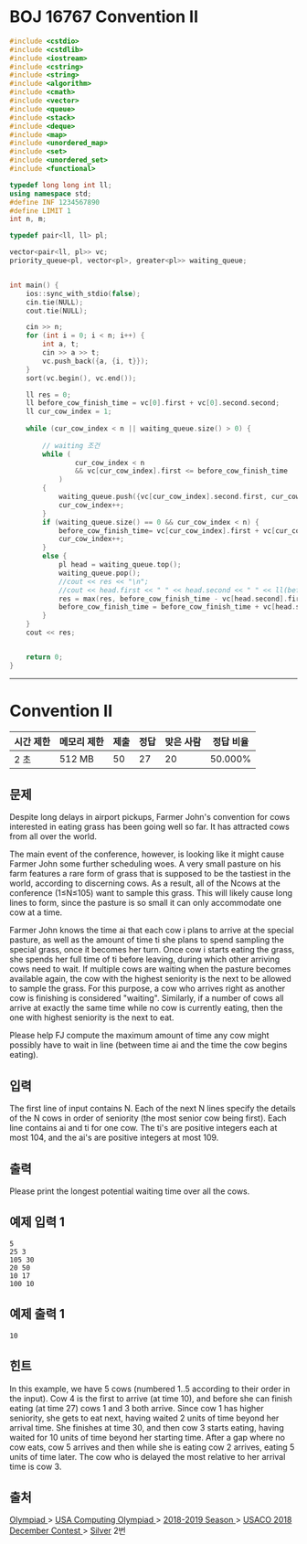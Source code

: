 # BOJ 16767 Convention II

```c++
#include <cstdio>
#include <cstdlib>
#include <iostream>
#include <cstring>
#include <string>
#include <algorithm>
#include <cmath>
#include <vector>
#include <queue>
#include <stack>
#include <deque>
#include <map>
#include <unordered_map>
#include <set>
#include <unordered_set>
#include <functional>

typedef long long int ll;
using namespace std;
#define INF 1234567890
#define LIMIT 1
int n, m;

typedef pair<ll, ll> pl;

vector<pair<ll, pl>> vc;
priority_queue<pl, vector<pl>, greater<pl>> waiting_queue;


int main() {
	ios::sync_with_stdio(false);
	cin.tie(NULL);
	cout.tie(NULL);

	cin >> n;
	for (int i = 0; i < n; i++) {
		int a, t;
		cin >> a >> t;
		vc.push_back({a, {i, t}});
	}
	sort(vc.begin(), vc.end());

	ll res = 0;
	ll before_cow_finish_time = vc[0].first + vc[0].second.second;
	ll cur_cow_index = 1;
	
	while (cur_cow_index < n || waiting_queue.size() > 0) {
		
		// waiting 조건
		while (
				cur_cow_index < n 
				&& vc[cur_cow_index].first <= before_cow_finish_time
			) 
		{
			waiting_queue.push({vc[cur_cow_index].second.first, cur_cow_index });
			cur_cow_index++;
		}
		if (waiting_queue.size() == 0 && cur_cow_index < n) {
			before_cow_finish_time= vc[cur_cow_index].first + vc[cur_cow_index].second.second;
			cur_cow_index++;
		}
		else {
			pl head = waiting_queue.top();
			waiting_queue.pop();
			//cout << res << "\n";
			//cout << head.first << " " << head.second << " " << ll(before_cow_finish_time - vc[head.second].first) << " " << "\n";
			res = max(res, before_cow_finish_time - vc[head.second].first);
			before_cow_finish_time = before_cow_finish_time + vc[head.second].second.second;
		}
	}
	cout << res;


	return 0;
}


```



---





# Convention II

| 시간 제한 | 메모리 제한 | 제출 | 정답 | 맞은 사람 | 정답 비율 |
| --------- | ----------- | ---- | ---- | --------- | --------- |
| 2 초      | 512 MB      | 50   | 27   | 20        | 50.000%   |

## 문제

Despite long delays in airport pickups, Farmer John's convention for cows interested in eating grass has been going well so far. It has attracted cows from all over the world.

The main event of the conference, however, is looking like it might cause Farmer John some further scheduling woes. A very small pasture on his farm features a rare form of grass that is supposed to be the tastiest in the world, according to discerning cows. As a result, all of the Ncows at the conference (1≤N≤105) want to sample this grass. This will likely cause long lines to form, since the pasture is so small it can only accommodate one cow at a time.

Farmer John knows the time ai that each cow i plans to arrive at the special pasture, as well as the amount of time ti she plans to spend sampling the special grass, once it becomes her turn. Once cow i starts eating the grass, she spends her full time of ti before leaving, during which other arriving cows need to wait. If multiple cows are waiting when the pasture becomes available again, the cow with the highest seniority is the next to be allowed to sample the grass. For this purpose, a cow who arrives right as another cow is finishing is considered "waiting". Similarly, if a number of cows all arrive at exactly the same time while no cow is currently eating, then the one with highest seniority is the next to eat.

Please help FJ compute the maximum amount of time any cow might possibly have to wait in line (between time ai and the time the cow begins eating).

## 입력

The first line of input contains N. Each of the next N lines specify the details of the N cows in order of seniority (the most senior cow being first). Each line contains ai and ti for one cow. The ti's are positive integers each at most 104, and the ai's are positive integers at most 109.

## 출력

Please print the longest potential waiting time over all the cows.



## 예제 입력 1

```
5
25 3
105 30
20 50
10 17
100 10
```

## 예제 출력 1

```
10
```

## 힌트

In this example, we have 5 cows (numbered 1..5 according to their order in the input). Cow 4 is the first to arrive (at time 10), and before she can finish eating (at time 27) cows 1 and 3 both arrive. Since cow 1 has higher seniority, she gets to eat next, having waited 2 units of time beyond her arrival time. She finishes at time 30, and then cow 3 starts eating, having waited for 10 units of time beyond her starting time. After a gap where no cow eats, cow 5 arrives and then while she is eating cow 2 arrives, eating 5 units of time later. The cow who is delayed the most relative to her arrival time is cow 3.

## 출처

[Olympiad ](https://www.acmicpc.net/category/2)> [USA Computing Olympiad ](https://www.acmicpc.net/category/106)> [2018-2019 Season ](https://www.acmicpc.net/category/442)> [USACO 2018 December Contest ](https://www.acmicpc.net/category/443)> [Silver](https://www.acmicpc.net/category/detail/1987) 2번